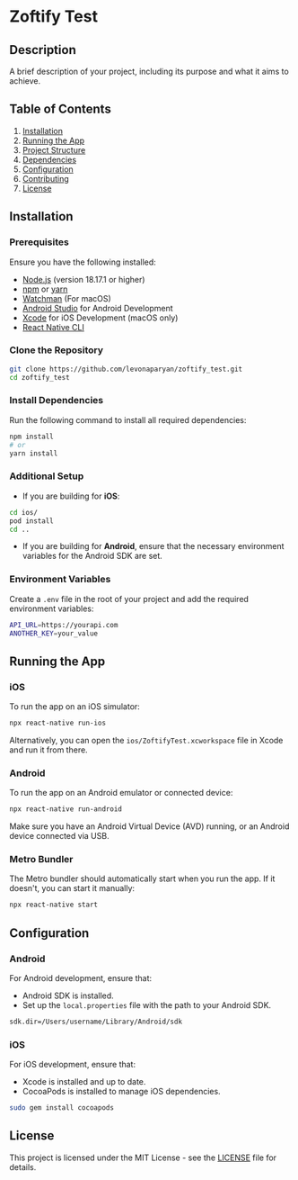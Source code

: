 
# Zoftify Test

## Description

A brief description of your project, including its purpose and what it aims to achieve.

## Table of Contents

1. [Installation](#installation)
2. [Running the App](#running-the-app)
3. [Project Structure](#project-structure)
4. [Dependencies](#dependencies)
5. [Configuration](#configuration)
6. [Contributing](#contributing)
7. [License](#license)

## Installation

### Prerequisites

Ensure you have the following installed:

- [Node.js](https://nodejs.org/en/) (version 18.17.1 or higher)
- [npm](https://www.npmjs.com/) or [yarn](https://yarnpkg.com/)
- [Watchman](https://facebook.github.io/watchman/) (For macOS)
- [Android Studio](https://developer.android.com/studio) for Android Development
- [Xcode](https://developer.apple.com/xcode/) for iOS Development (macOS only)
- [React Native CLI](https://reactnative.dev/docs/environment-setup)

### Clone the Repository

```bash
git clone https://github.com/levonaparyan/zoftify_test.git
cd zoftify_test
```

### Install Dependencies

Run the following command to install all required dependencies:

```bash
npm install
# or
yarn install
```

### Additional Setup

- If you are building for **iOS**:

```bash
cd ios/
pod install
cd ..
```

- If you are building for **Android**, ensure that the necessary environment variables for the Android SDK are set.

### Environment Variables

Create a `.env` file in the root of your project and add the required environment variables:

```bash
API_URL=https://yourapi.com
ANOTHER_KEY=your_value
```

## Running the App

### iOS

To run the app on an iOS simulator:

```bash
npx react-native run-ios
```

Alternatively, you can open the `ios/ZoftifyTest.xcworkspace` file in Xcode and run it from there.

### Android

To run the app on an Android emulator or connected device:

```bash
npx react-native run-android
```

Make sure you have an Android Virtual Device (AVD) running, or an Android device connected via USB.

### Metro Bundler

The Metro bundler should automatically start when you run the app. If it doesn't, you can start it manually:

```bash
npx react-native start
```

## Configuration

### Android

For Android development, ensure that:

- Android SDK is installed.
- Set up the `local.properties` file with the path to your Android SDK.

```bash
sdk.dir=/Users/username/Library/Android/sdk
```

### iOS

For iOS development, ensure that:

- Xcode is installed and up to date.
- CocoaPods is installed to manage iOS dependencies.

```bash
sudo gem install cocoapods
```

## License

This project is licensed under the MIT License - see the [LICENSE](LICENSE) file for details.
